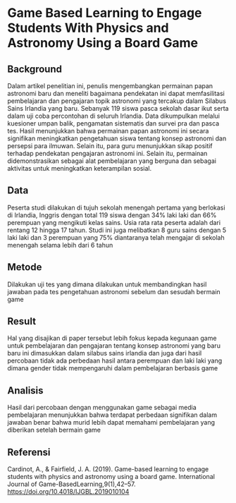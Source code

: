 # Game Based Learning to Engage Students With Physics and Astronomy Using a Board Game
## Background
Dalam artikel penelitian ini, penulis mengembangkan permainan papan astronomi baru dan meneliti bagaimana pendekatan ini dapat memfasilitasi pembelajaran dan pengajaran topik astronomi yang tercakup dalam Silabus Sains Irlandia yang baru. Sebanyak 119 siswa pasca sekolah dasar ikut serta dalam uji coba percontohan di seluruh Irlandia. Data dikumpulkan melalui kuesioner umpan balik, pengamatan sistematis dan survei pra dan pasca tes. Hasil menunjukkan bahwa permainan papan astronomi ini secara signifikan meningkatkan pengetahuan siswa tentang konsep astronomi dan persepsi para ilmuwan. Selain itu, para guru menunjukkan sikap positif terhadap pendekatan pengajaran astronomi ini. Selain itu, permainan didemonstrasikan sebagai alat pembelajaran yang berguna dan sebagai aktivitas untuk meningkatkan keterampilan sosial.
## Data
Peserta studi dilakukan di tujuh sekolah menengah pertama yang berlokasi di Irlandia, Inggris dengan total 119 siswa dengan 34% laki laki dan 66% perempuan yang mengikuti kelas sains. Usia rata rata peserta adalah dari rentang 12 hingga 17 tahun. Studi ini juga melibatkan 8 guru sains dengan 5 laki laki dan 3 perempuan yang 75% diantaranya telah mengajar di sekolah menengah selama lebih dari 6 tahun
## Metode
Dilakukan uji tes yang dimana dilakukan untuk membandingkan hasil jawaban pada tes pengetahuan astronomi sebelum dan sesudah bermain game
## Result
Hal yang disajikan di paper tersebut lebih fokus kepada kegunaan game untuk pembelajaran dan pengajaran tentang konsep astronomi yang baru baru ini dimasukkan dalam silabus sains irlandia dan juga dari hasil percobaan tidak ada perbedaan hasil antara perempuan dan laki laki  yang dimana gender tidak mempengaruhi dalam pembelajaran berbasis game
## Analisis
Hasil dari percobaan dengan menggunakan game sebagai media pembelajaran menunjukkan bahwa terdapat perbedaan signifikan dalam jawaban benar bahwa murid lebih dapat memahami pembelajaran yang diberikan setelah bermain game
## Referensi
Cardinot, A., & Fairfield, J. A. (2019). Game-based learning to engage students with physics and astronomy using a board game. International Journal of Game-BasedLearning,9(1),42–57. https://doi.org/10.4018/IJGBL.2019010104
